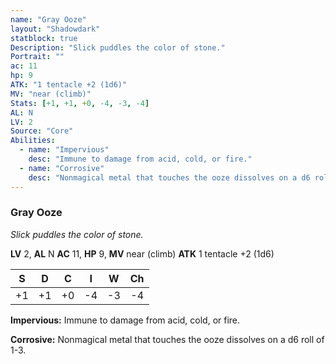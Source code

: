 ```yaml
---
name: "Gray Ooze"
layout: "Shadowdark"
statblock: true
Description: "Slick puddles the color of stone."
Portrait: ""
ac: 11
hp: 9
ATK: "1 tentacle +2 (1d6)"
MV: "near (climb)"
Stats: [+1, +1, +0, -4, -3, -4]
AL: N
LV: 2
Source: "Core"
Abilities:
  - name: "Impervious"
    desc: "Immune to damage from acid, cold, or fire."
  - name: "Corrosive"
    desc: "Nonmagical metal that touches the ooze dissolves on a d6 roll of 1-3."
---
```


### Gray Ooze

_Slick puddles the color of stone._

**LV** 2, **AL** N
**AC** 11, **HP** 9, **MV** near (climb)
**ATK** 1 tentacle +2 (1d6)

|  S  |  D  |  C  |  I  |  W  |  Ch  |
|:---:|:---:|:---:|:---:|:---:|:----:|
| +1 | +1 | +0 | -4 | -3 | -4 |

**Impervious:** Immune to damage from acid, cold, or fire.

**Corrosive:** Nonmagical metal that touches the ooze dissolves on a d6 roll of 1-3.

